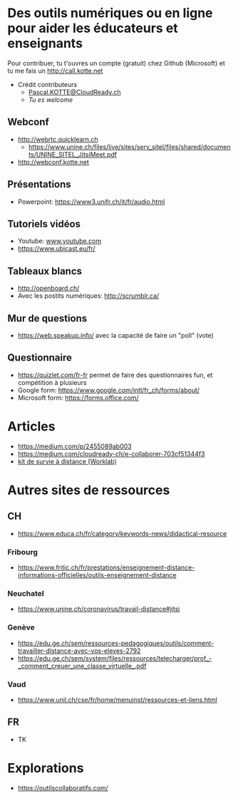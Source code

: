 # Des outils numériques ou en ligne pour aider les éducateurs et enseignants
Pour contribuer, tu t'ouvres un compte (gratuit) chez Github (Microsoft) et tu me fais un http://call.kotte.net
* Crédit contributeurs
  * Pascal.KOTTE@CloudReady.ch
  * _Tu es welcome_

## Webconf
* http://webrtc.quicklearn.ch
  * https://www.unine.ch/files/live/sites/serv_sitel/files/shared/documents/UNINE_SITEL_JitsiMeet.pdf
* http://webconf.kotte.net

## Présentations
* Powerpoint: https://www3.unifr.ch/it/fr/audio.html

## Tutoriels vidéos
* Youtube: www.youtube.com
* https://www.ubicast.eu/fr/

## Tableaux blancs
* http://openboard.ch/
* Avec les postits numériques: http://scrumblr.ca/

## Mur de questions
* https://web.speakup.info/ avec la capacité de faire un "poll" (vote)

## Questionnaire
* https://quizlet.com/fr-fr permet de faire des questionnaires fun, et compétition à plusieurs
* Google form: https://www.google.com/intl/fr_ch/forms/about/
* Microsoft form: https://forms.office.com/

# Articles
* https://medium.com/p/2455089ab003
* https://medium.com/cloudready-ch/e-collaborer-703cf51344f3
* [kit de survie à distance (Worklab)](https://github.com/CloudReady-ch/QuickLearn/blob/master/_Education/WORKLAB_Guide-Survie-Reunion-Distance_V1_mars-2020.pdf)

# Autres sites de ressources
## CH
* https://www.educa.ch/fr/category/keywords-news/didactical-resource

### Fribourg
* https://www.fritic.ch/fr/prestations/enseignement-distance-informations-officielles/outils-enseignement-distance

### Neuchatel
* https://www.unine.ch/coronavirus/travail-distance#jitsi

### Genève
* https://edu.ge.ch/sem/ressources-pedagogiques/outils/comment-travailler-distance-avec-vos-eleves-2792
* https://edu.ge.ch/sem/system/files/ressources/telecharger/prof_-_comment_creuer_une_classe_virtuelle_.pdf

### Vaud
* https://www.unil.ch/cse/fr/home/menuinst/ressources-et-liens.html

## FR
* TK

# Explorations
* https://outilscollaboratifs.com/
